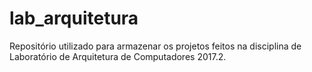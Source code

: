# lab_arquitetura
Repositório utilizado para armazenar os projetos feitos na disciplina de Laboratório de Arquitetura de Computadores 2017.2.
